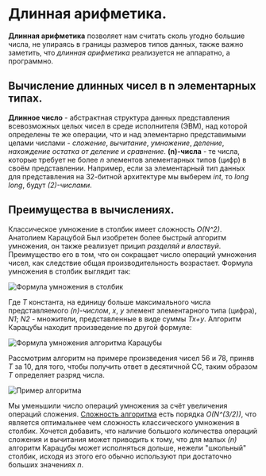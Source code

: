 # Длинная арифметика.
**Длинная арифметика** позволяет нам считать сколь угодно большие числа, не упираясь в границы размеров типов данных, также важно заметить, что *длинная арифметика* реализуется не аппаратно, а программно.
## Вычисление длинных чисел в n элементарных типах.
**Длинное число** - абстрактная структура данных представления всевозможных целых чисел в среде исполнителя (ЭВМ), над которой определены те же операции, что и над элементарно представимыми целами числами - *сложение*, *вычитание*, *умножение*, *деление*, *нахождение остатка от деление* и *сравнение*.
**(n)-числа** - те числа, которые требует не более *n* элементов элементарных типов (цифр) в своём представлении. Например, если за элементарный тип данных для представления на 32-битной архитектуре мы выберем *int*, то *long long*, будут *(2)-числами*. 
## Преимущества в вычислениях.
Классическое умножение в столбик имеет сложность *O(N^2)*. Анатолием Карацубой Был изобретен более быстрый алгоритм умножения, он также реализует прицип *разделяй и властвуй*.
Преимущество его в том, что он сокращает число операций умножения чисел, как следствие общая производительность возрастает.
Формула умножения в столбик выглядит так:

![Формула умножения в столбик](https://i.imgur.com/IqhZTOt.png)

Где *T* константа, на единицу больше максимального числа представляемого *(n)-числом*, *x*, *y* элемент элементарного типа (цифра), *N1*; *N2* - множители, представленные в виде суммы *Tx+y*.
Алгоритм Карацубы находит произведение по другой формуле:

![Формула умножения алгоритма Карацубы](https://i.imgur.com/zcQj0rV.png)

Рассмотрим алгоритм на примере произведения чисел 56 и 78, приняв *T* за 10, для того, чтобы получить ответ в десятичной СС, таким образом *T* определяет разряд числа.

![Пример алгоритма](https://i.imgur.com/aTslWXT.png)

Мы уменьшили число операций умножения за счёт увеличения операций сложения.
[Сложность алгоритма](https://github.com/6dba/Circle-of-Geniuses/blob/main/Task_1/1.7-The_Basic_Recursion_Theorem.md#%D0%BE%D1%86%D0%B5%D0%BD%D0%BA%D0%B0-%D1%81%D0%BB%D0%BE%D0%B6%D0%BD%D0%BE%D1%81%D1%82%D0%B8-%D0%B0%D0%BB%D0%B3%D0%BE%D1%80%D0%B8%D1%82%D0%BC%D0%B0-%D0%BA%D0%B0%D1%80%D0%B0%D1%86%D1%83%D0%B1%D1%8B-%D0%BF%D0%BE-%D1%82%D0%B5%D0%BE%D1%80%D0%B5%D0%BC%D0%B5-%D0%BE-%D1%80%D0%B5%D0%BA%D1%83%D1%80%D1%81%D0%B8%D0%B8) есть порядка *O(N^(3/2))*, что является оптимальнее чем сложность классического умножения в столбик.
Хочется добавить, что наличие большого количества операций сложения и вычитания может приводить к тому, что для малых *(n)* алгоритм Карацубы может исполняться дольше, нежели "школьный" столбик, исходя из этого его обычно используют при достаточно больших значениях *n*.
